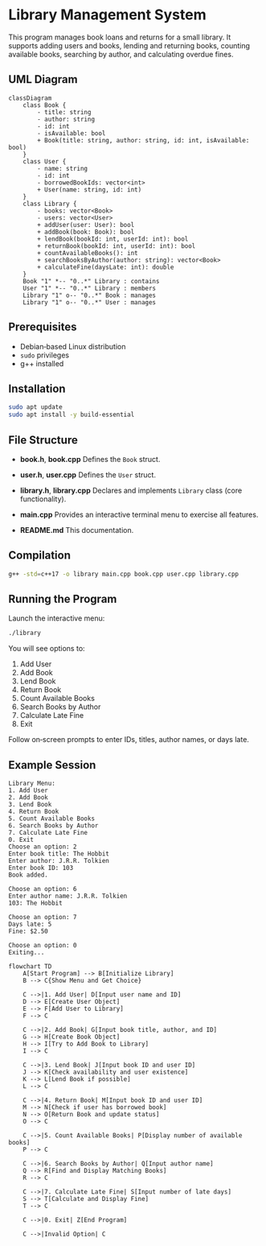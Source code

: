 # Library Management System

This program manages book loans and returns for a small library.
It supports adding users and books, lending and returning books, counting available books, searching by author, and calculating overdue fines.

## UML Diagram

```mermaid
classDiagram
    class Book {
        - title: string
        - author: string
        - id: int
        - isAvailable: bool
        + Book(title: string, author: string, id: int, isAvailable: bool)
    }
    class User {
        - name: string
        - id: int
        - borrowedBookIds: vector<int>
        + User(name: string, id: int)
    }
    class Library {
        - books: vector<Book>
        - users: vector<User>
        + addUser(user: User): bool
        + addBook(book: Book): bool
        + lendBook(bookId: int, userId: int): bool
        + returnBook(bookId: int, userId: int): bool
        + countAvailableBooks(): int
        + searchBooksByAuthor(author: string): vector<Book>
        + calculateFine(daysLate: int): double
    }
    Book "1" *-- "0..*" Library : contains
    User "1" *-- "0..*" Library : members
    Library "1" o-- "0..*" Book : manages
    Library "1" o-- "0..*" User : manages
```

## Prerequisites

- Debian‑based Linux distribution
- `sudo` privileges
- g++ installed

## Installation

```bash
sudo apt update
sudo apt install -y build-essential
```

## File Structure

- **book.h**, **book.cpp**
  Defines the `Book` struct.

- **user.h**, **user.cpp**
  Defines the `User` struct.

- **library.h**, **library.cpp**
  Declares and implements `Library` class (core functionality).

- **main.cpp**
  Provides an interactive terminal menu to exercise all features.

- **README.md**
  This documentation.

## Compilation

```bash
g++ -std=c++17 -o library main.cpp book.cpp user.cpp library.cpp
```

## Running the Program

Launch the interactive menu:

```bash
./library
```

You will see options to:

1. Add User
2. Add Book
3. Lend Book
4. Return Book
5. Count Available Books
6. Search Books by Author
7. Calculate Late Fine
8. Exit

Follow on‑screen prompts to enter IDs, titles, author names, or days late.

## Example Session

```
Library Menu:
1. Add User
2. Add Book
3. Lend Book
4. Return Book
5. Count Available Books
6. Search Books by Author
7. Calculate Late Fine
0. Exit
Choose an option: 2
Enter book title: The Hobbit
Enter author: J.R.R. Tolkien
Enter book ID: 103
Book added.

Choose an option: 6
Enter author name: J.R.R. Tolkien
103: The Hobbit

Choose an option: 7
Days late: 5
Fine: $2.50

Choose an option: 0
Exiting...
```



```mermaid
flowchart TD
    A[Start Program] --> B[Initialize Library]
    B --> C{Show Menu and Get Choice}
    
    C -->|1. Add User| D[Input user name and ID]
    D --> E[Create User Object]
    E --> F[Add User to Library]
    F --> C

    C -->|2. Add Book| G[Input book title, author, and ID]
    G --> H[Create Book Object]
    H --> I[Try to Add Book to Library]
    I --> C

    C -->|3. Lend Book| J[Input book ID and user ID]
    J --> K[Check availability and user existence]
    K --> L[Lend Book if possible]
    L --> C

    C -->|4. Return Book| M[Input book ID and user ID]
    M --> N[Check if user has borrowed book]
    N --> O[Return Book and update status]
    O --> C

    C -->|5. Count Available Books| P[Display number of available books]
    P --> C

    C -->|6. Search Books by Author| Q[Input author name]
    Q --> R[Find and Display Matching Books]
    R --> C

    C -->|7. Calculate Late Fine| S[Input number of late days]
    S --> T[Calculate and Display Fine]
    T --> C

    C -->|0. Exit| Z[End Program]

    C -->|Invalid Option| C
```